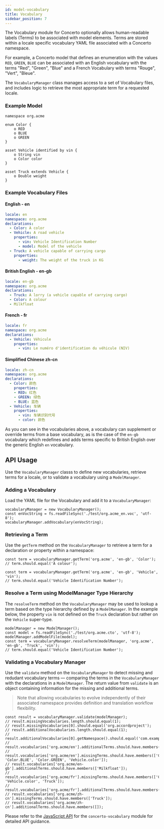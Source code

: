 ```yaml
---
id: model-vocabulary
title: Vocabulary
sidebar_position: 7
---
```


The Vocabulary module for Concerto optionally allows human-readable labels (Terms) to be associated with model elements. Terms are stored within a locale specific vocabulary YAML file associated with a Concerto namespace.

For example, a Concerto model that defines an enumeration with the values `RED`, `GREEN`, `BLUE` can be associated with an English vocabulary with the terms "Red", "Green", "Blue" and a French Vocabulary with terms "Rouge", "Vert", "Bleue".

The `VocabularyManager` class manages access to a set of Vocabulary files, and includes logic to retrieve the most appropriate term for a requested locale.

### Example Model

```
namespace org.acme

enum Color {
    o RED
    o BLUE
    o GREEN
}

asset Vehicle identified by vin {
    o String vin
    o Color color
}

asset Truck extends Vehicle {
    o Double weight
}
```

### Example Vocabulary Files

#### English - en

``` yaml
locale: en
namespace: org.acme
declarations:
  - Color: A color
  - Vehicle: A road vehicle
    properties:
      - vin: Vehicle Identification Number
      - model: Model of the vehicle
  - Truck: A vehicle capable of carrying cargo
    properties:
      - weight: The weight of the truck in KG
```

#### British English - en-gb

``` yaml
locale: en-gb
namespace: org.acme
declarations:
  - Truck: A lorry (a vehicle capable of carrying cargo)
  - Color: A colour
  - Milkfloat
```

#### French - fr

```yaml
locale: fr
namespace: org.acme
declarations:
  - Vehicle: Véhicule
    properties:
      - vin: Le numéro d'identification du véhicule (NIV)
```

#### Simplified Chinese zh-cn

```yaml
locale: zh-cn
namespace: org.acme
declarations:
  - Color: 颜色
    properties:
    - RED: 红色
    - GREEN: 绿色
    - BLUE: 蓝色
  - Vehicle: 车辆
    properties:
      - vin: 车辆识别代号
      - color: 颜色
```

As you can see in the vocabularies above, a vocabulary can supplement or override terms from a base vocabulary, as is the case of the `en-gb` vocabulary which redefines and adds terms specific to British English over the generic English `en` vocabulary.

## API Usage

Use the `VocabularyManager` classs to define new vocabularies, retrieve terms for a locale, or to validate
a vocabulary using a `ModelManager`.

### Adding a Vocabulary

Load the YAML file for the Vocabulary and add it to a `VocabularyManager`:

```
vocabularyManager = new VocabularyManager();
const enVocString = fs.readFileSync('./test/org.acme_en.voc', 'utf-8');
vocabularyManager.addVocabulary(enVocString);
```

### Retrieving a Term

Use the `getTerm` method on the `VocabularyManager` to retrieve a term for
a declaration or property within a namespace:


```
const term = vocabularyManager.getTerm('org.acme', 'en-gb', 'Color');
// term.should.equal('A colour');
```

```
const term = vocabularyManager.getTerm('org.acme', 'en-gb', 'Vehicle', 'vin');
// term.should.equal('Vehicle Identification Number');
```

### Resolve a Term using ModelManager Type Hierarchy

The `resolveTerm` method on the `VocabularyManager` may be used to lookup a term
based on the type hierarchy defined by a `ModelManager`. In the example below, the property
`vin` is not defined on the `Truck` declaration but rather on the `Vehicle` super-type.

```
modelManager = new ModelManager();
const model = fs.readFileSync('./test/org.acme.cto', 'utf-8');
modelManager.addModelFile(model);
const term = vocabularyManager.resolveTerm(modelManager, 'org.acme', 'en-gb', 'Truck', 'vin');
// term.should.equal('Vehicle Identification Number');
```

### Validating a Vocabulary Manager

Use the `validate` method on the `VocabularyManager` to detect missing and redudant vocabulary 
terms — comparing the terms in the `VocabularyManager` with the declarations in a `ModelManager`.
The return value from `validate` is an object containing information for the missing and additional terms. 

> Note that allowing vocabularies to evolve independently of their associated namespace provides definition and translation workflow flexibility.

```
const result = vocabularyManager.validate(modelManager);
// result.missingVocabularies.length.should.equal(1);
// result.missingVocabularies[0].should.equal('org.accordproject');
// result.additionalVocabularies.length.should.equal(1);
// result.additionalVocabularies[0].getNamespace().should.equal('com.example');
// result.vocabularies['org.acme/en'].additionalTerms.should.have.members(['Vehicle.model']);
// result.vocabularies['org.acme/en'].missingTerms.should.have.members(['Color.RED', 'Color.BLUE', 'Color.GREEN', 'Vehicle.color']);
// result.vocabularies['org.acme/en-gb'].additionalTerms.should.have.members(['Milkfloat']);
// result.vocabularies['org.acme/fr'].missingTerms.should.have.members(['Color', 'Vehicle.color', 'Truck']);
// result.vocabularies['org.acme/fr'].additionalTerms.should.have.members([]);
// result.vocabularies['org.acme/zh-cn'].missingTerms.should.have.members(['Truck']);
// result.vocabularies['org.acme/zh-cn'].additionalTerms.should.have.members([]);
```

Please refer to the [JavaScript API](../api/ref-js-api.md) for the `concerto-vocabulary` module for detailed API guidance.
